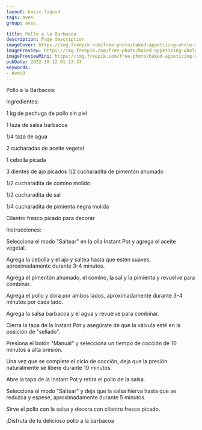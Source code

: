 ```yaml
---
layout: basic.liquid
tags: aves
group: aves

title: Pollo a la Barbacoa
description: Page description
imageCover: https://img.freepik.com/free-photo/baked-appetizing-whole-chicken-with-oranges-cranberries-oven-form-closeup_1220-6581.jpg?w=740&t=st=1677186447~exp=1677187047~hmac=13eeb23de87aaee5c7863f0516c74280ce30c84cd221a5db871652742e957eca
imagePreview: https://img.freepik.com/free-photo/baked-appetizing-whole-chicken-with-oranges-cranberries-oven-form-closeup_1220-6581.jpg?w=740&t=st=1677186447~exp=1677187047~hmac=13eeb23de87aaee5c7863f0516c74280ce30c84cd221a5db871652742e957eca
imagePreviewMini: https://img.freepik.com/free-photo/baked-appetizing-whole-chicken-with-oranges-cranberries-oven-form-closeup_1220-6581.jpg?w=740&t=st=1677186447~exp=1677187047~hmac=13eeb23de87aaee5c7863f0516c74280ce30c84cd221a5db871652742e957eca
pubDate: 2022-10-12 01:13:37
keywords:
- Aves3
---
```


Pollo a la Barbacoa:

Ingredientes:

1 kg de pechuga de pollo sin piel

1 taza de salsa barbacoa


1/4 taza de agua

2 cucharadas de aceite vegetal

1 cebolla picada

3 dientes de ajo picados
1/2 cucharadita de pimentón ahumado

1/2 cucharadita de comino molido

1/2 cucharadita de sal

1/4 cucharadita de pimienta negra molida

Cilantro fresco picado para decorar

Instrucciones:

Selecciona el modo "Saltear" en la olla Instant Pot y agrega el aceite vegetal.

Agrega la cebolla y el ajo y saltea hasta que estén suaves, aproximadamente durante 3-4 minutos.

Agrega el pimentón ahumado, el comino, la sal y la pimienta y revuelve para combinar.

Agrega el pollo y dora por ambos lados, aproximadamente durante 3-4 minutos por cada lado.

Agrega la salsa barbacoa y el agua y revuelve para combinar.

Cierra la tapa de la Instant Pot y asegúrate de que la válvula esté en la posición de "sellado".

Presiona el botón "Manual" y selecciona un tiempo de cocción de 10 minutos a alta presión.

Una vez que se complete el ciclo de cocción, deja que la presión naturalmente se libere durante 10 minutos.

Abre la tapa de la Instant Pot y retira el pollo de la salsa.

Selecciona el modo "Saltear" y deja que la salsa hierva hasta que se reduzca y espese, aproximadamente durante 5 minutos.

Sirve el pollo con la salsa y decora con cilantro fresco picado.

¡Disfruta de tu delicioso pollo a la barbacoa